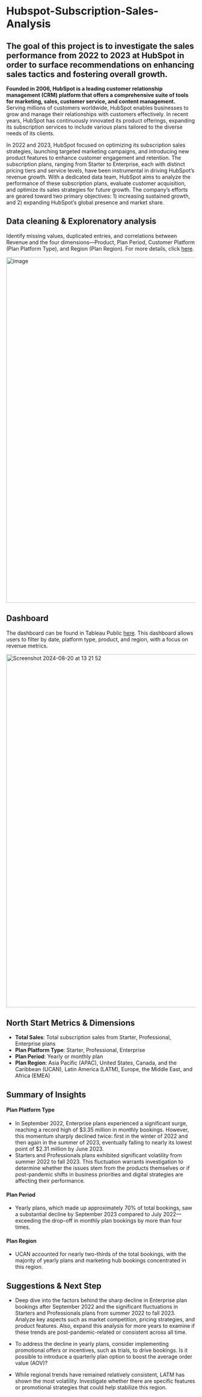 # Hubspot-Subscription-Sales-Analysis

## The goal of this project is to investigate the sales performance from 2022 to 2023 at HubSpot in order to surface recommendations on enhancing sales tactics and fostering overall growth.

**Founded in 2006, HubSpot is a leading customer relationship management (CRM) platform that offers a comprehensive suite of tools for marketing, sales, customer service, and content management.** Serving millions of customers worldwide, HubSpot enables businesses to grow and manage their relationships with customers effectively. In recent years, HubSpot has continuously innovated its product offerings, expanding its subscription services to include various plans tailored to the diverse needs of its clients.

In 2022 and 2023, HubSpot focused on optimizing its subscription sales strategies, launching targeted marketing campaigns, and introducing new product features to enhance customer engagement and retention. The subscription plans, ranging from Starter to Enterprise, each with distinct pricing tiers and service levels, have been instrumental in driving HubSpot’s revenue growth. With a dedicated data team, HubSpot aims to analyze the performance of these subscription plans, evaluate customer acquisition, and optimize its sales strategies for future growth. The company’s efforts are geared toward two primary objectives: 1) increasing sustained growth, and 2) expanding HubSpot’s global presence and market share.



## Data cleaning & Explorenatory analysis

Identify missing values, duplicated entries, and correlations between Revenue and the four dimensions—Product, Plan Period, Customer Platform (Plan Platform Type), and Region (Plan Region). For more details, click [here](https://github.com/WittsMei/Hubspot-Subscription-Sales-Analysis-Overview/blob/main/Hubspot%20Data%20Cleaning%20%26%20EDA.ipynb).

<img width="920" alt="image" src="https://github.com/user-attachments/assets/8c050c6f-4333-4f67-9582-2f56e504610a">


## Dashboard
The dashboard can be found in Tableau Public [here](https://public.tableau.com/app/profile/witts.jianming.mei/viz/HubspotSalesOverview/HubspotSalesOverview?publish=yes). This dashboard allows users to filter by date, platform type, product, and region, with a focus on revenue metrics.


<img width="940" alt="Screenshot 2024-08-20 at 13 21 52" src="https://github.com/user-attachments/assets/b1963f91-f9e4-4378-bf80-4f771430d677">



## North Start Metrics & Dimensions
- **Total Sales**: Total subscription sales from Starter, Professional, Enterprise plans
- **Plan Platform Type**: Starter, Professional, Enterprise 
- **Plan Period**: Yearly or monthly plan
- **Plan Region**: Asia Pacific (APAC), United States, Canada, and the Caribbean (UCAN), Latin America (LATM), Europe, the Middle East, and Africa (EMEA)


## Summary of Insights

#### Plan Platform Type
- In September 2022, Enterprise plans experienced a significant surge, reaching a record high of $3.35 million in monthly bookings. However, this momentum sharply declined twice: first in the winter of 2022 and then again in the summer of 2023, eventually falling to nearly its lowest point of $2.31 million by June 2023.
- Starters and Professionals plans exhibited significant volatility from summer 2022 to fall 2023. This fluctuation warrants investigation to determine whether the issues stem from the products themselves or if post-pandemic shifts in business priorities and digital strategies are affecting their performance.


#### Plan Period
- Yearly plans, which made up approximately 70% of total bookings, saw a substantial decline by September 2023 compared to July 2022—exceeding the drop-off in monthly plan bookings by more than four times.



#### Plan Region
- UCAN accounted for nearly two-thirds of the total bookings, with the majority of yearly plans and marketing hub bookings concentrated in this region.


## Suggestions & Next Step

- Deep dive into the factors behind the sharp decline in Enterprise plan bookings after September 2022 and the significant fluctuations in Starters and Professionals plans from summer 2022 to fall 2023. Analyze key aspects such as market competition, pricing strategies, and product features. Also, expand this analysis for more years to examine if these trends are post-pandemic-related or consistent across all time.

- To address the decline in yearly plans, consider implementing promotional offers or incentives, such as trials, to drive bookings. Is it possible to introduce a quarterly plan option to boost the average order value (AOV)?

- While regional trends have remained relatively consistent, LATM has shown the most volatility. Investigate whether there are specific features or promotional strategies that could help stabilize this region.
